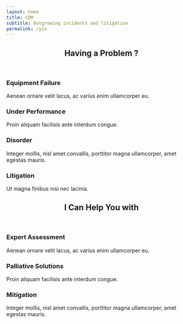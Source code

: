 ```yaml
---
layout: home
title: CDM
subtitle: Outgrowing incidents and litigation
permalink: /yin
---
```

<section>
    <header class="major">
        <h2>Having a Problem ?</h2>
    </header>
    <div class="features">
        <article>
            <span class="icon fa-signal"></span>
            <div class="content">
                <h3>Equipment Failure</h3>
                <p>Aenean ornare velit lacus, ac varius enim ullamcorper eu.</p>
            </div>
        </article>
        <article>
            <span class="icon fa-paper-plane"></span>
            <div class="content">
                <h3>Under Performance</h3>
                <p>Proin aliquam facilisis ante interdum congue.</p>
            </div>
        </article>
        <article>
            <span class="icon fa-paper-plane"></span>
            <div class="content">
                <h3>Disorder</h3>
                <p>Integer mollis, nisl amet convallis, porttitor magna ullamcorper, amet egestas mauris.</p>
            </div>
        </article>
        <article>
            <span class="icon fa-paper-plane"></span>
            <div class="content">
                <h3>Litigation</h3>
                <p>Ut magna finibus nisi nec lacinia.</p>
            </div>
        </article>
    </div>
</section>

<section>
    <header class="major">
        <h2>I Can Help You with</h2>
    </header>
    <div class="features">
        <article>
            <span class="icon fa-signal"></span>
            <div class="content">
                <h3>Expert Assessment</h3>
                <p>Aenean ornare velit lacus, ac varius enim ullamcorper eu.</p>
            </div>
        </article>
        <article>
            <span class="icon fa-paper-plane"></span>
            <div class="content">
                <h3>Palliative Solutions</h3>
                <p>Proin aliquam facilisis ante interdum congue.</p>
            </div>
        </article>
        <article>
            <span class="icon fa-paper-plane"></span>
            <div class="content">
                <h3>Mitigation</h3>
                <p>Integer mollis, nisl amet convallis, porttitor magna ullamcorper, amet egestas mauris.</p>
            </div>
        </article>
    </div>
</section>